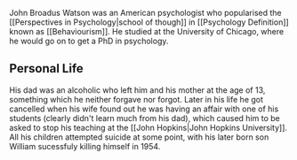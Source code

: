 John Broadus Watson was an American psychologist who popularised the [[Perspectives in Psychology|school of though]] in [[Psychology Definition]] known as [[Behaviourism]]. He studied at the University of Chicago, where he would go on to get a PhD in psychology.

## Personal Life
His dad was an alcoholic who left him and his mother at the age of 13, something which he neither forgave nor forgot. Later in his life he got cancelled when his wife found out he was having an affair with one of his students (clearly didn't learn much from his dad), which caused him to be asked to stop his teaching at the [[John Hopkins|John Hopkins University]]. All his children attempted suicide at some point, with his later born son William sucessfuly killing himself in 1954.